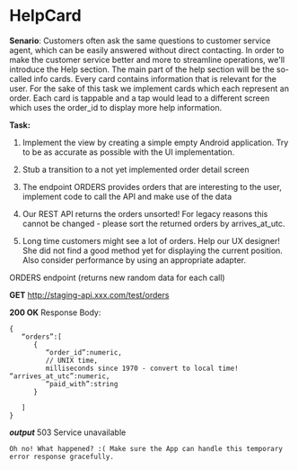 # HelpCard

<b>Senario</b>: Customers often ask the same questions to customer service agent, which can be easily answered without direct contacting. In order to make the customer service better and more to streamline operations, we'll introduce the Help section. The main part of the help section will be the so-called info cards. Every card contains information that is relevant for the user. For the sake of this task we implement cards which each represent an order. Each card is tappable and a tap would lead to a different screen which uses the order_id to display more help information.

<b>Task:</b>
1. Implement the view by creating a simple empty Android application. Try to be as accurate as possible with the UI implementation.

2. Stub a transition to a not yet implemented order detail screen 

3. The endpoint ORDERS provides orders that are interesting to the user, implement code to call the API and make use of the data 

4. Our REST API returns the orders unsorted! For legacy reasons this cannot be changed - please sort the returned orders by arrives_at_utc. 

5. Long time customers might see a lot of orders. Help our UX designer! She did not find a good method yet for displaying the current position. Also consider performance by using an appropriate adapter.

ORDERS endpoint (returns new random data for each call) 

<b>GET</b> http://staging-api.xxx.com/test/orders

<b>200 OK</b> Response Body: 
```
{  
   “orders”:[
      {
         “order_id”:numeric,
         // UNIX time,
         milliseconds since 1970 - convert to local time! “arrives_at_utc”:numeric,
         “paid_with”:string
      }
      
   ]
}

```
<b><i>output</i></b>
503 Service unavailable

```
Oh no! What happened? :( Make sure the App can handle this temporary error response gracefully.
```
